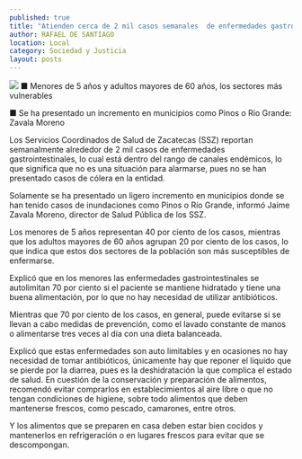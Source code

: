 ```yaml
---
published: true
title: "Atienden cerca de 2 mil casos semanales  de enfermedades gastrointestinales: SSZ"
author: RAFAEL DE SANTIAGO
location: Local
category: Sociedad y Justicia
layout: posts
---
```


![](http://i.imgur.com/SXDlJKMm.jpg)
■ Menores de 5 años y adultos mayores de 60 años, los sectores más vulnerables

■ Se ha presentado un incremento en municipios como Pinos o Río Grande: Zavala Moreno

Los Servicios Coordinados de Salud de Zacatecas (SSZ) reportan semanalmente alrededor de 2 mil casos de enfermedades gastrointestinales, lo cual está dentro del rango de canales endémicos, lo que significa que no es una situación para alarmarse, pues no se han presentado casos de cólera en la entidad.

Solamente se ha presentado un ligero incremento en municipios donde se han tenido casos de inundaciones como Pinos o Río Grande, informó Jaime Zavala Moreno, director de Salud Pública de los SSZ.

Los menores de 5 años representan 40 por ciento de los casos, mientras que los adultos mayores de 60 años agrupan 20 por ciento de los casos, lo que indica que estos dos sectores de la población son más susceptibles de enfermarse. 

Explicó que en los menores las enfermedades gastrointestinales se autolimitan 70 por ciento si el paciente se mantiene hidratado y tiene una buena alimentación, por lo que no hay necesidad de utilizar antibióticos.

Mientras que 70 por ciento de los casos, en general, puede evitarse si se llevan a cabo medidas de prevención, como el lavado constante de manos o alimentarse tres veces al día con una dieta balanceada.

Explicó que estas enfermedades son auto limitables y en ocasiones no hay necesidad de tomar antibióticos, únicamente hay que reponer el líquido que se pierde por la diarrea, pues es la deshidratación la que complica el estado de salud.
En cuestión de la conservación y preparación de alimentos, recomendó evitar comprarlos en establecimientos al aire libre o que no tengan condiciones de higiene, sobre todo alimentos que deben mantenerse frescos, como pescado, camarones, entre otros. 

Y los alimentos que se preparen en casa deben estar bien cocidos y mantenerlos en refrigeración o en lugares frescos para evitar que se descompongan. 

